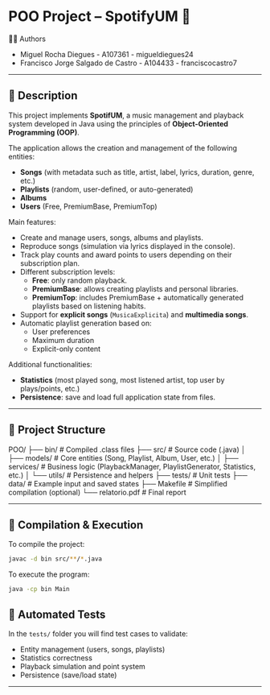 # POO Project – SpotifyUM 🎵

👨‍💻 Authors

* Miguel Rocha Diegues - A107361 - migueldiegues24  
* Francisco Jorge Salgado de Castro - A104433 - franciscocastro7  

---

## 📁 Description

This project implements **SpotifUM**, a music management and playback system developed in Java using the principles of **Object-Oriented Programming (OOP)**.  

The application allows the creation and management of the following entities:
- **Songs** (with metadata such as title, artist, label, lyrics, duration, genre, etc.)
- **Playlists** (random, user-defined, or auto-generated)
- **Albums**
- **Users** (Free, PremiumBase, PremiumTop)

Main features:
- Create and manage users, songs, albums and playlists.
- Reproduce songs (simulation via lyrics displayed in the console).
- Track play counts and award points to users depending on their subscription plan.
- Different subscription levels:
  - **Free**: only random playback.  
  - **PremiumBase**: allows creating playlists and personal libraries.  
  - **PremiumTop**: includes PremiumBase + automatically generated playlists based on listening habits.
- Support for **explicit songs** (`MusicaExplicita`) and **multimedia songs**.
- Automatic playlist generation based on:
  - User preferences  
  - Maximum duration  
  - Explicit-only content  

Additional functionalities:
- **Statistics** (most played song, most listened artist, top user by plays/points, etc.)
- **Persistence**: save and load full application state from files.  

---

## 🧠 Project Structure

POO/
├── bin/ # Compiled .class files
├── src/ # Source code (.java)
│ ├── models/ # Core entities (Song, Playlist, Album, User, etc.)
│ ├── services/ # Business logic (PlaybackManager, PlaylistGenerator, Statistics, etc.)
│ └── utils/ # Persistence and helpers
├── tests/ # Unit tests
├── data/ # Example input and saved states
├── Makefile # Simplified compilation (optional)
└── relatorio.pdf # Final report


---

## 🚀 Compilation & Execution

To compile the project:

```bash
javac -d bin src/**/*.java

```
To execute the program:

```bash
java -cp bin Main

```

## 🧪 Automated Tests

In the `tests/` folder you will find test cases to validate:
- Entity management (users, songs, playlists)  
- Statistics correctness  
- Playback simulation and point system  
- Persistence (save/load state)  

---
